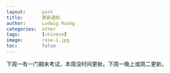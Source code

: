 ```yaml
---
layout:      post
title:       更新通知
author:      Ludwig Huang
categories:  other
tags:        [chinese]
image:       rose-1.jpg
toc:         false
---
```


下周一有一门期末考试，本周没时间更新。下周一晚上或周二更新。

